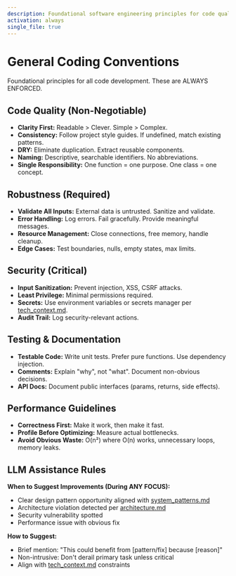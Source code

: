 ```yaml
---
description: Foundational software engineering principles for code quality, robustness, testability, security, documentation, performance, and proactive assistance.
activation: always
single_file: true
---
```

# General Coding Conventions

Foundational principles for all code development. These are ALWAYS ENFORCED.

## Code Quality (Non-Negotiable)

- **Clarity First:** Readable > Clever. Simple > Complex.
- **Consistency:** Follow project style guides. If undefined, match existing patterns.
- **DRY:** Eliminate duplication. Extract reusable components.
- **Naming:** Descriptive, searchable identifiers. No abbreviations.
- **Single Responsibility:** One function = one purpose. One class = one concept.

## Robustness (Required)

- **Validate All Inputs:** External data is untrusted. Sanitize and validate.
- **Error Handling:** Log errors. Fail gracefully. Provide meaningful messages.
- **Resource Management:** Close connections, free memory, handle cleanup.
- **Edge Cases:** Test boundaries, nulls, empty states, max limits.

## Security (Critical)

- **Input Sanitization:** Prevent injection, XSS, CSRF attacks.
- **Least Privilege:** Minimal permissions required.
- **Secrets:** Use environment variables or secrets manager per [tech_context.md](memory-bank/project/tech_context.md).
- **Audit Trail:** Log security-relevant actions.

## Testing & Documentation

- **Testable Code:** Write unit tests. Prefer pure functions. Use dependency injection.
- **Comments:** Explain "why", not "what". Document non-obvious decisions.
- **API Docs:** Document public interfaces (params, returns, side effects).

## Performance Guidelines

- **Correctness First:** Make it work, then make it fast.
- **Profile Before Optimizing:** Measure actual bottlenecks.
- **Avoid Obvious Waste:** O(n²) where O(n) works, unnecessary loops, memory leaks.

## LLM Assistance Rules

**When to Suggest Improvements (During ANY FOCUS):**
- Clear design pattern opportunity aligned with [system_patterns.md](memory-bank/project/system_patterns.md)
- Architecture violation detected per [architecture.md](memory-bank/project/architecture.md) 
- Security vulnerability spotted
- Performance issue with obvious fix

**How to Suggest:**
- Brief mention: "This could benefit from [pattern/fix] because [reason]"
- Non-intrusive: Don't derail primary task unless critical
- Align with [tech_context.md](memory-bank/project/tech_context.md) constraints

